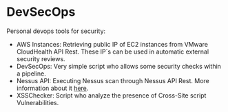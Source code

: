 # DevSecOps
Personal devops tools for security:

* AWS Instances: Retrieving public IP of EC2 instances from VMware CloudHealth API Rest. These IP´s can be used in automatic external security reviews.
* DevSecOps: Very simple script who allows some security checks within a pipeline.
* Nessus API: Executing Nessus scan through Nessus API Rest. More information about it [here](https://atrigomv.github.io/nessusapi/).
* XSSChecker: Script who analyze the presence of Cross-Site script Vulnerabilities.
